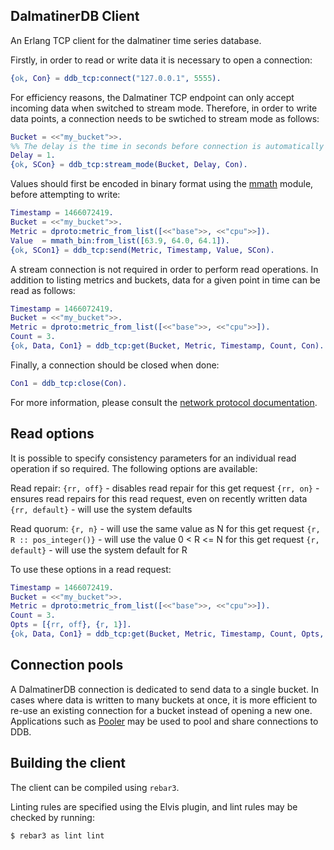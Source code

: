## DalmatinerDB Client

An Erlang TCP client for the dalmatiner time series database.

Firstly, in order to read or write data it is necessary to open a connection:

```erlang
{ok, Con} = ddb_tcp:connect("127.0.0.1", 5555).
```

For efficiency reasons, the Dalmatiner TCP endpoint can only accept incoming data when switched to stream mode.
Therefore, in order to write data points, a connection needs to be swtiched to
stream mode as follows:

```erlang
Bucket = <<"my_bucket">>.
%% The delay is the time in seconds before connection is automatically flushed.
Delay = 1.
{ok, SCon} = ddb_tcp:stream_mode(Bucket, Delay, Con).
```
Values should first be encoded in binary format using the [mmath](https://github.com/dalmatinerdb/mmath) module,
before attempting to write:

```erlang
Timestamp = 1466072419.
Bucket = <<"my_bucket">>.
Metric = dproto:metric_from_list([<<"base">>, <<"cpu">>]).
Value  = mmath_bin:from_list([63.9, 64.0, 64.1]).
{ok, SCon1} = ddb_tcp:send(Metric, Timestamp, Value, SCon).
```

A stream connection is not required in order to perform read operations.  In
addition to listing metrics and buckets, data for a given point in time can
be read as follows:

```erlang
Timestamp = 1466072419.
Bucket = <<"my_bucket">>.
Metric = dproto:metric_from_list([<<"base">>, <<"cpu">>]).
Count = 3.
{ok, Data, Con1} = ddb_tcp:get(Bucket, Metric, Timestamp, Count, Con).
```

Finally, a connection should be closed when done:
```erlang
Con1 = ddb_tcp:close(Con).
```

For more information, please consult the [network protocol
documentation](http://dalmatinerdb.readthedocs.io/en/latest/proto.html).

## Read options
It is possible to specify consistency parameters for an individual read operation if so
required.  The following options are available:

Read repair: `{rr, off}` - disables read repair for this get request
             `{rr, on}` - ensures read repairs for this read request, even on recently written data
             `{rr, default}` - will use the system defaults

Read quorum: `{r, n}` - will use the same value as N for this get request
             `{r, R :: pos_integer()}` - will use the value 0 < R <= N for this get request
             `{r, default}` - will use the system default for R

To use these options in a read request:
```erlang
Timestamp = 1466072419.
Bucket = <<"my_bucket">>.
Metric = dproto:metric_from_list([<<"base">>, <<"cpu">>]).
Count = 3.
Opts = [{rr, off}, {r, 1}].
{ok, Data, Con1} = ddb_tcp:get(Bucket, Metric, Timestamp, Count, Opts, Con).
```

## Connection pools

A DalmatinerDB connection is dedicated to send data to a single bucket.  In cases
where data is written to many buckets at once, it is more efficient to
re-use an existing connection for a bucket instead of opening a new one.
Applications such as [Pooler](https://github.com/seth/pooler) may be used to
pool and share connections to DDB.

## Building the client

The client can be compiled using `rebar3`.

Linting rules are specified using the Elvis plugin, and lint rules may be
checked by running:
```
$ rebar3 as lint lint
```
